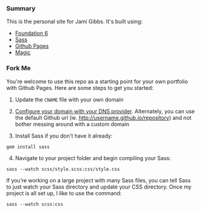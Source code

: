 ### Summary

This is the personal site for Jami Gibbs. It's built using:

- [Foundation 6](http://foundation.zurb.com/)
- [Sass](http://sass-lang.com/)
- [Github Pages](https://pages.github.com/)
- [Magic](http://giphy.com/gifs/VHngktboAlxHW)

### Fork Me

You're welcome to use this repo as a starting point for your own portfolio with Github Pages. Here are some steps to get you started:

1. Update the `CNAME` file with your own domain

2. [Configure your domain with your DNS provider](https://help.github.com/articles/setting-up-a-custom-domain-with-github-pages/). Alternately, you can use the default Github url (ie. http://username.github.io/repository) and not bother messing around with a custom domain

3. Install Sass if you don't have it already:

  ```
  gem install sass
  ```

4. Navigate to your project folder and begin compiling your Sass:

  ```
  sass --watch scss/style.scss:css/style.css
  ```

  If you’re working on a large project with many Sass files, you can tell Sass to just watch your Sass directory and update your CSS directory.
  Once my project is all set up, I like to use the command:

  ```
  sass --watch scss:css
  ```
